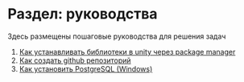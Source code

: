 # Раздел: руководства

Здесь размещены пошаговые руководства для решения задач

1. [Как устанавливать библиотеки в unity через package manager](./install-git-libs.md)
2. [Как создать github репозиторий](./create-github-repository.md)
3. [Как установить PostgreSQL (Windows)](./install-postgre-sql-windows.md)